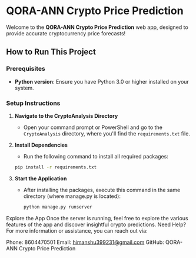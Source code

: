 # QORA-ANN Crypto Price Prediction

Welcome to the **QORA-ANN Crypto Price Prediction** web app, designed to provide accurate cryptocurrency price forecasts!

## How to Run This Project

### Prerequisites
- **Python version**: Ensure you have Python 3.0 or higher installed on your system.

### Setup Instructions
1. **Navigate to the CryptoAnalysis Directory**
   - Open your command prompt or PowerShell and go to the `CryptoAnalysis` directory, where you'll find the `requirements.txt` file.

2. **Install Dependencies**
   - Run the following command to install all required packages:
   ```bash
   pip install -r requirements.txt

3. **Start the Application**
   - After installing the packages, execute this command in the same directory (where manage.py is located):
     ```bash
     python manage.py runserver

Explore the App
Once the server is running, feel free to explore the various features of the app and discover insightful crypto predictions.
Need Help?
For more information or assistance, you can reach out via:

Phone: 8604470501
Email: himanshu399231@gmail.com
GitHub: QORA-ANN Crypto Price Prediction

